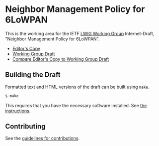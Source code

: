 # Neighbor Management Policy for 6LoWPAN

This is the working area for the IETF [LWIG Working Group](https://datatracker.ietf.org/wg/lwig/documents/) Internet-Draft, "Neighbor Management Policy for 6LoWPAN".

* [Editor's Copy](https://lwig-wg.github.io/lowpan-neighbor-mgmt-policy/#go.draft-ietf-lwig-nbr-mgmt-policy.html)
* [Working Group Draft](https://tools.ietf.org/html/draft-ietf-lwig-nbr-mgmt-policy)
* [Compare Editor's Copy to Working Group Draft](https://lwig-wg.github.io/lowpan-neighbor-mgmt-policy/#go.draft-ietf-lwig-nbr-mgmt-policy.diff)

## Building the Draft

Formatted text and HTML versions of the draft can be built using `make`.

```sh
$ make
```

This requires that you have the necessary software installed.  See
[the instructions](https://github.com/martinthomson/i-d-template/blob/master/doc/SETUP.md).


## Contributing

See the
[guidelines for contributions](https://github.com/lwig-wg/lowpan-neighbor-mgmt-policy/blob/master/CONTRIBUTING.md).
